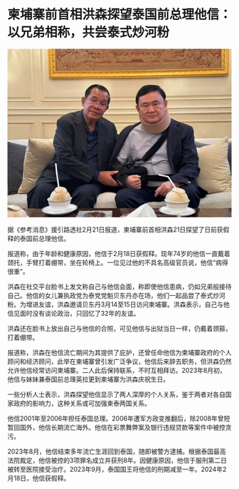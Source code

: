 # 柬埔寨前首相洪森探望泰国前总理他信：以兄弟相称，共尝泰式炒河粉

![66601a5bee31363b791db50328846975.jpg](https://raw.githubusercontent.com/qqhsx/qqnews_image/main/2024/02/22/柬埔寨前首相洪森探望泰国前总理他信：以兄弟相称，共尝泰式炒河粉/66601a5bee31363b791db50328846975.jpg)

据《参考消息》援引路透社2月21日报道，柬埔寨前首相洪森21日探望了日前获假释的泰国前总理他信。

报道称，由于年龄和健康原因，他信于2月18日获假释。现年74岁的他信一直戴着颈托，手臂打着绷带，坐在轮椅上。一位见过他的不具名高级官员说，他信“病得很重”。

洪森在社交平台脸书上发文称自己与他信会面，称即使他信患病，仍如兄弟般接待自己。他信的女儿兼执政党为泰党党魁贝东丹亦在场，他们一起品尝了泰式炒河粉。为增进友谊，洪森邀请贝东丹3月14至15日访问柬埔寨。洪森表示，自己与他信见面时没有谈论政治，只回忆了32年的友谊。

洪森还在脸书上放出自己与他信的合照，可见他信与出狱当日一样，仍戴着颈箍，打着绷带。

报道称，洪森在他信流亡期间为其提供了庇护，还曾任命他信为柬埔寨政府的个人顾问和经济顾问，此举在柬埔寨曾引发广泛争议，他信后来辞去职务，但洪森仍然允许他信经常访问柬埔寨。二人此后保持联系，不时互相拜访。2023年8月初，他信与妹妹兼泰国前总理英拉更到柬埔寨为洪森庆祝生日。

一些分析人士表示，洪森探望他信显示了两人深厚的个人关系，鉴于两者对各自国家政府的影响力，这种关系或可加强柬泰两国关系。

他信2001年至2006年担任泰国总理。2006年遭军方政变推翻后，除2008年曾短暂回国外，他信长期流亡海外。他信在彩票舞弊案及银行违规贷款等案件中被控贪污。

2023年8月，他信结束多年流亡生涯回到泰国，随即被警方逮捕。根据泰国最高法院裁定，他信被控的3项罪名成立并获刑8年。因健康原因，他信于服刑第二日被转至医院接受治疗。2023年9月，泰国国王将他信的刑期减至一年。2024年2月18日，他信获假释。

